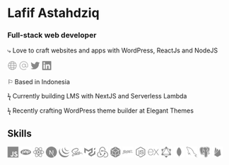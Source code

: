 # Lafif Astahdziq
### Full-stack web developer

⤷ Love to craft websites and apps with WordPress, ReactJs and NodeJS

 <a aligh="left" href="https://lafif.me" target="_blank" rel="noreferrer noopener"><img src="https://raw.githubusercontent.com/0xShapeShifter/dev-story/master/public/images/socials/globe.svg" alt="Website" width="22" height="22" /></a> <a aligh="left" href="mailto:hello@lafif.me" target="_blank" rel="noreferrer noopener"><img src="https://raw.githubusercontent.com/0xShapeShifter/dev-story/master/public/images/socials/at.svg" alt="Email" width="22" height="22" /></a> <a aligh="left" href="https://twitter.com/qutek_" target="_blank" rel="noreferrer noopener"><img src="https://raw.githubusercontent.com/0xShapeShifter/dev-story/master/public/images/socials/twitter.svg" alt="Twitter" width="22" height="22" /></a> <a aligh="left" href="https://www.linkedin.com/in/qutek" target="_blank" rel="noreferrer noopener"><img src="https://raw.githubusercontent.com/0xShapeShifter/dev-story/master/public/images/socials/linkedin.svg" alt="LinkedIn" width="22" height="22" /></a>  

⚐ Based in Indonesia

ϟ Currently building LMS with NextJS and Serverless Lambda

ϟ Recently crafting WordPress theme builder at Elegant Themes

 ## Skills
   <a href="https://www.javascript.com" target="_blank" rel="noreferrer noopener"><img src="https://raw.githubusercontent.com/0xShapeShifter/dev-story/master/public/images/skills/core/javascript.svg" alt="JavaScript" width="25" height="25" /></a> <a href="https://www.php.net" target="_blank" rel="noreferrer noopener"><img src="https://raw.githubusercontent.com/0xShapeShifter/dev-story/master/public/images/skills/core/php.svg" alt="PHP" width="25" height="25" /></a>  <a href="https://reactjs.org" target="_blank" rel="noreferrer noopener"><img src="https://raw.githubusercontent.com/0xShapeShifter/dev-story/master/public/images/skills/frontend/react.svg" alt="React" width="25" height="25" /></a> <a href="https://nextjs.org" target="_blank" rel="noreferrer noopener"><img src="https://raw.githubusercontent.com/0xShapeShifter/dev-story/master/public/images/skills/frontend/nextjs.svg" alt="NextJS" width="25" height="25" /></a> <a href="https://jquery.com" target="_blank" rel="noreferrer noopener"><img src="https://raw.githubusercontent.com/0xShapeShifter/dev-story/master/public/images/skills/frontend/jquery.svg" alt="JQuery" width="25" height="25" /></a> <a href="https://sass-lang.com" target="_blank" rel="noreferrer noopener"><img src="https://raw.githubusercontent.com/0xShapeShifter/dev-story/master/public/images/skills/frontend/sass.svg" alt="SASS" width="25" height="25" /></a> <a href="https://mui.com/material-ui/" target="_blank" rel="noreferrer noopener"><img src="https://raw.githubusercontent.com/0xShapeShifter/dev-story/master/public/images/skills/frontend/mui.svg" alt="Material UI" width="25" height="25" /></a> <a href="https://redux.js.org" target="_blank" rel="noreferrer noopener"><img src="https://raw.githubusercontent.com/0xShapeShifter/dev-story/master/public/images/skills/frontend/redux.svg" alt="Redux" width="25" height="25" /></a> <a href="https://webpack.js.org" target="_blank" rel="noreferrer noopener"><img src="https://raw.githubusercontent.com/0xShapeShifter/dev-story/master/public/images/skills/frontend/webpack.svg" alt="Webpack" width="25" height="25" /></a> <a href="https://babeljs.io" target="_blank" rel="noreferrer noopener"><img src="https://raw.githubusercontent.com/0xShapeShifter/dev-story/master/public/images/skills/frontend/babel.svg" alt="Babel" width="25" height="25" /></a>  <a href="https://nodejs.org" target="_blank" rel="noreferrer noopener"><img src="https://raw.githubusercontent.com/0xShapeShifter/dev-story/master/public/images/skills/backend/nodejs.svg" alt="NodeJS" width="25" height="25" /></a> <a href="http://expressjs.com" target="_blank" rel="noreferrer noopener"><img src="https://raw.githubusercontent.com/0xShapeShifter/dev-story/master/public/images/skills/backend/express.svg" alt="Express" width="25" height="25" /></a> <a href="https://graphql.org" target="_blank" rel="noreferrer noopener"><img src="https://raw.githubusercontent.com/0xShapeShifter/dev-story/master/public/images/skills/backend/graphql.svg" alt="GraphQL" width="25" height="25" /></a> <a href="https://www.mongodb.com" target="_blank" rel="noreferrer noopener"><img src="https://raw.githubusercontent.com/0xShapeShifter/dev-story/master/public/images/skills/backend/mongodb.svg" alt="Mongo DB" width="25" height="25" /></a> <a href="https://www.mysql.com" target="_blank" rel="noreferrer noopener"><img src="https://raw.githubusercontent.com/0xShapeShifter/dev-story/master/public/images/skills/backend/mysql.svg" alt="MySQL" width="25" height="25" /></a> <a href="https://www.postgresql.org" target="_blank" rel="noreferrer noopener"><img src="https://raw.githubusercontent.com/0xShapeShifter/dev-story/master/public/images/skills/backend/postgresql.svg" alt="PostgreSQL" width="25" height="25" /></a> <a href="https://firebase.google.com" target="_blank" rel="noreferrer noopener"><img src="https://raw.githubusercontent.com/0xShapeShifter/dev-story/master/public/images/skills/backend/firebase.svg" alt="Firebase" width="25" height="25" /></a> 
